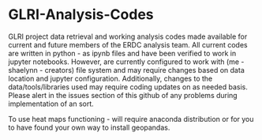 # GLRI-Analysis-Codes
GLRI project data retrieval and working analysis codes made available for current and future members of the ERDC analysis team.
All current codes are written in python - as ipynb files and have been verified to work in jupyter notebooks. However, are currently configured to work with (me - shaelynn - creators) file system and may require changes based on data location and jupyter configuration. Additionally, changes to the data/tools/libraries used may require coding updates on as needed basis. Please alert in the issues section of this github of any problems during implementation of an sort. 

To use heat maps functioning - will require anaconda distribution or for you to have found your own way to install geopandas.
